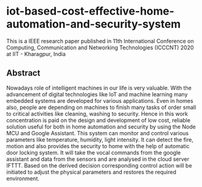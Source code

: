 # iot-based-cost-effective-home-automation-and-security-system
This is a IEEE research paper published in 11th International Conference on Computing, Communication and Networking Technologies (ICCCNT) 2020 at IIT - Kharagpur, India
## Abstract
Nowadays role of intelligent machines in our life is very valuable. With the advancement of digital technologies like
IoT and machine learning many embedded systems are developed for various applications. Even in homes also, people are depending on machines to finish many tasks of order small to critical activities like cleaning, washing to security. Hence in this work concentration is paid on the design and development of low cost, reliable solution useful for both in home automation and security by using the Node MCU and Google Assistant. This system can monitor and control various parameters like temperature, humidity, light intensity. It can detect the fire, motion and also provides the security to home with the help of automatic door locking system. It will take the vocal commands from the google assistant and data from the sensors and are analysed in the cloud server IFTTT. Based on the derived decision corresponding control action will be initiated to adjust the physical parameters and restores the required environment.
